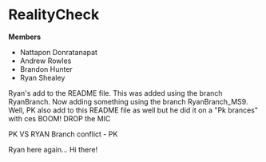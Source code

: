 # RealityCheck

**Members**
* Nattapon Donratanapat
* Andrew Rowles
* Brandon Hunter
* Ryan Shealey

Ryan's add to the README file. This was added using the branch RyanBranch.
Now adding something using the branch RyanBranch_MS9.
Well, PK also add to this README file as well but he did it on a "Pk brances" with ces
BOOM! DROP the MIC

PK VS RYAN Branch conflict - PK

Ryan here again... Hi there!

